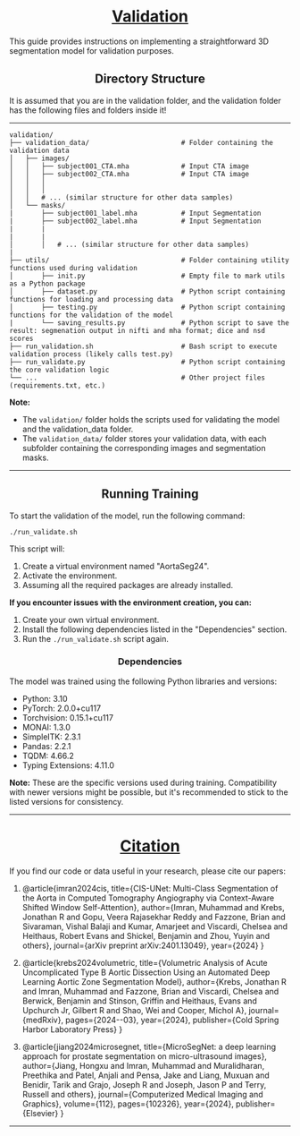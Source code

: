 <h1><center><u>Validation</u></center></h1>

This guide provides instructions on implementing a straightforward 3D segmentation model for validation purposes.

<h2><center>Directory Structure</center></h2>
It is assumed that you are in the validation folder, and the validation folder has the following files and folders inside it!

---
```
validation/
├── validation_data/                       # Folder containing the validation data
│   ├── images/
│   │   ├── subject001_CTA.mha             # Input CTA image
│   │   ├── subject002_CTA.mha             # Input CTA image
│   │   │  
│   │   │     
│   │   # ... (similar structure for other data samples)
│   └── masks/
|       ├── subject001_label.mha           # Input Segmentation
|       ├── subject002_label.mha           # Input Segmentation
|       |
|       |
│       │   # ... (similar structure for other data samples)
|
├── utils/                                 # Folder containing utility functions used during validation
│       ├── init.py                        # Empty file to mark utils as a Python package
│       ├── dataset.py                     # Python script containing functions for loading and processing data
│       ├── testing.py                     # Python script containing functions for the validation of the model
|       └── saving_results.py              # Python script to save the result: segmenation output in nifti and mha format; dice and nsd scores
├── run_validation.sh                      # Bash script to execute validation process (likely calls test.py)
├── run_validate.py                        # Python script containing the core validation logic
└── ...                                    # Other project files (requirements.txt, etc.)
```



**Note:**
- The `validation/` folder holds the scripts used for validating the model and the validation_data folder.
- The `validation_data/` folder stores your validation data, with each subfolder containing the corresponding images and segmentation masks.

---

<h2><center>Running Training</center></h2>
To start the validation of the model, run the following command:

```
./run_validate.sh
```

This script will:

1. Create a virtual environment named "AortaSeg24".
2. Activate the environment.
3. Assuming all the required packages are already installed.
   
**If you encounter issues with the environment creation, you can:**

1. Create your own virtual environment.
2. Install the following dependencies listed in the "Dependencies" section.
3. Run the `./run_validate.sh` script again.

<h3><center>Dependencies</center></h3>

The model was trained using the following Python libraries and versions:

- Python: 3.10
- PyTorch: 2.0.0+cu117
- Torchvision: 0.15.1+cu117
- MONAI: 1.3.0
- SimpleITK: 2.3.1
- Pandas: 2.2.1
- TQDM: 4.66.2
- Typing Extensions: 4.11.0

**Note:** These are the specific versions used during training. Compatibility with newer versions might be possible, but it's recommended to stick to the listed versions for consistency.

---

<h1><center><u><b>Citation</b></u></center></h1>

If you find our code or data useful in your research, please cite our papers:

1. @article{imran2024cis,
  title={CIS-UNet: Multi-Class Segmentation of the Aorta in Computed Tomography Angiography via Context-Aware Shifted Window Self-Attention},
  author={Imran, Muhammad and Krebs, Jonathan R and Gopu, Veera Rajasekhar Reddy and Fazzone, Brian and Sivaraman, Vishal Balaji and Kumar, Amarjeet and Viscardi, Chelsea and Heithaus, Robert Evans and Shickel, Benjamin and Zhou, Yuyin and others},
  journal={arXiv preprint arXiv:2401.13049},
  year={2024}
}

2. @article{krebs2024volumetric,
  title={Volumetric Analysis of Acute Uncomplicated Type B Aortic Dissection Using an Automated Deep Learning Aortic Zone Segmentation Model},
  author={Krebs, Jonathan R and Imran, Muhammad and Fazzone, Brian and Viscardi, Chelsea and Berwick, Benjamin and Stinson, Griffin and Heithaus, Evans and Upchurch Jr, Gilbert R and Shao, Wei and Cooper, Michol A},
  journal={medRxiv},
  pages={2024--03},
  year={2024},
  publisher={Cold Spring Harbor Laboratory Press}
}

3. @article{jiang2024microsegnet,
  title={MicroSegNet: a deep learning approach for prostate segmentation on micro-ultrasound images},
  author={Jiang, Hongxu and Imran, Muhammad and Muralidharan, Preethika and Patel, Anjali and Pensa, Jake and Liang, Muxuan and Benidir, Tarik and Grajo, Joseph R and Joseph, Jason P and Terry, Russell and others},
  journal={Computerized Medical Imaging and Graphics},
  volume={112},
  pages={102326},
  year={2024},
  publisher={Elsevier}
}

---
